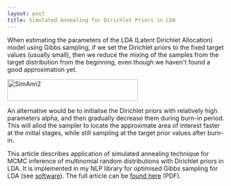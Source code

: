 ```yaml
---
layout: post
title: Simulated Annealing for Dirichlet Priors in LDA
---
```


When estimating the parameters of the LDA (Latent Dirichlet Allocation)
model using Gibbs sampling, if we set the Dirichlet priors to the
fixed target values (usually small), then we reduce the mixing of
the samples from the target distribution from the beginning,
even though we haven't found a good approximation yet.

<img src="{{ site.baseurl }}/resources/images/SimAnn2.png" alt="SimAnn2"
width="300" height="50" />

<!--more-->

An alternative would be to initialise the Dirichlet priors
with relatively high parameters alpha, and then gradually decrease
them during burn-in period. This will allod the sampler to locate
the approximate area of interest faster at the initial stages,
while still sampling at the target prior values after burn-in.

This article describes application of simulated annealing technique for
MCMC inference of multinomial random distributions with Dirichlet priors in LDA.
It is implemented in my NLP library for optimised Gibbs sampling for LDA
(see <a href="{{ site.baseurl }}/software">software</a>).
The full article can be <a
href="{{ site.baseurl }}/resources/pdf/akuz_sim_ann_lda.pdf">found here</a> (PDF).
